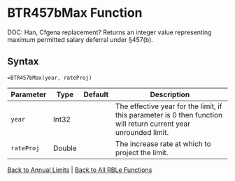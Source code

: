# BTR457bMax Function

DOC: Han, Cfgena replacement?  Returns an integer value representing maximum permitted salary deferral under §457(b).

## Syntax

```excel
=BTR457bMax(year, rateProj)
```

Parameter | Type | Default | Description
---|---|---|---
`year` | Int32 |  | The effective year for the limit, if this parameter is 0 then function will return current year unrounded limit.
`rateProj` | Double |  | The increase rate at which to project the limit.

[Back to Annual Limits](RBLeAnnualLimits.md) | [Back to All RBLe Functions](RBLe.md#function-documentation)